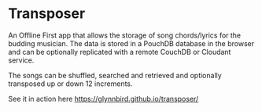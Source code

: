 # Transposer

An Offline First app that allows the storage of song chords/lyrics for the budding musician. The data is stored in a PouchDB database in the browser and can be optionally replicated with a remote CouchDB or Cloudant service.

The songs can be shuffled, searched and retrieved and optionally transposed up or down 12 increments.

See it in action here https://glynnbird.github.io/transposer/
